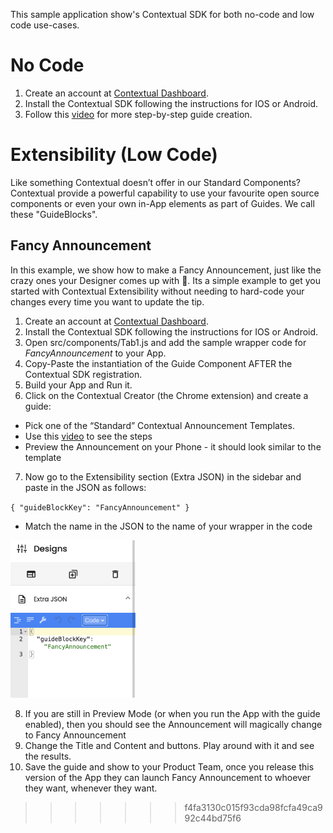 This sample application show's Contextual SDK for both no-code and low code use-cases.

# No Code

1. Create an account at [Contextual Dashboard](https://dashboard.contextu.al/ "Contextual Dashboard").
2. Install the Contextual SDK following the instructions for IOS or Android.
3. Follow this [video]( https://player.vimeo.com/video/733886063?h=c799c48907&amp;badge=0&amp;autopause=0&amp;player_id=0&amp;app_id=58479  "Guide Creation How-to") for more step-by-step guide creation.




# Extensibility (Low Code)

Like something Contextual doesn’t offer in our Standard Components? Contextual provide a powerful capability to use your favourite open source components or even your own in-App elements as part of Guides. We call these "GuideBlocks".



## Fancy Announcement

In this example, we show how to make a Fancy Announcement, just like the crazy ones your Designer comes up with 🤣. Its a simple example to get you started with Contextual Extensibility without needing to hard-code your changes every time you want to update the tip.

1. Create an account at [Contextual Dashboard](https://dashboard.contextu.al/ "Contextual Dashboard").
2. Install the Contextual SDK following the instructions for IOS or Android.
3. Open src/components/Tab1.js and add the sample wrapper code for  *FancyAnnouncement* to your App.
4. Copy-Paste the instantiation of the Guide Component AFTER the Contextual SDK registration.
5. Build your App and Run it.
6. Click on the Contextual Creator (the Chrome extension) and create a guide:
 * Pick one of the “Standard” Contextual Announcement Templates.
 * Use this [video]( https://player.vimeo.com/video/733886063 "Web Guide Creation How-to") to see the steps
 * Preview the Announcement on your Phone - it should look similar to the template
7. Now go to the Extensibility section (Extra JSON) in the sidebar and paste in the JSON as follows:
   
`
{
  "guideBlockKey": "FancyAnnouncement"
}
`

 * Match the name in the JSON to the name of your wrapper in the code

 <img src="public/FancyAnnouncementTree-creator.png" alt="Adding your Extra JSON" width="200"/>

8. If you are still in Preview Mode (or when you run the App with the guide enabled), then you should see the Announcement will magically change to Fancy Announcement
9. Change the Title and Content and buttons. Play around with it and see the results.
10. Save the guide and show to your Product Team, once you release this version of the App they can launch Fancy Announcement to whoever they want, whenever they want.
>>>>>>> f4fa3130c015f93cda98fcfa49ca992c44bd75f6

